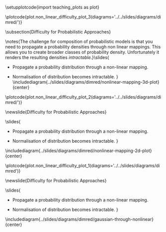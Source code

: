 \setupplotcode{import teaching_plots as plot}

\plotcode{plot.non_linear_difficulty_plot_3(diagrams='../../slides/diagrams/dimred/')}

\subsection{Difficulty for Probabilistic Approaches}

\notes{The challenge for composition of probabilistic models is that you need to propagate a probability densities through non linear mappings. This allows you to create broader classes of probability density. Unfortunately it renders the resulting densities *intractable*.}\slides{
* Propagate a probability distribution through a non-linear mapping.

* Normalisation of distribution becomes intractable.
}
\includediagram{../slides/diagrams/dimred/nonlinear-mapping-3d-plot}{center}

\plotcode{plot.non_linear_difficulty_plot_2(diagrams='../../slides/diagrams/dimred/')}

\newslide{Difficulty for Probabilistic Approaches}

\slides{
* Propagate a probability distribution through a non-linear mapping.

* Normalisation of distribution becomes intractable.
}

\includediagram{../slides/diagrams/dimred/nonlinear-mapping-2d-plot}{center}

\plotcode{plot.non_linear_difficulty_plot_1(diagrams='../../slides/diagrams/dimred')}

\newslide{Difficulty for Probabilistic Approaches}

\slides{
* Propagate a probability distribution through a non-linear mapping.

* Normalisation of distribution becomes intractable.
}

\includediagram{../slides/diagrams/dimred/gaussian-through-nonlinear}{center}


